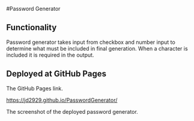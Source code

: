 #Password Generator

## Functionality

Password generator takes input from checkbox and number input to determine what must be included in final generation. When a character is included it is required in the output. 

## Deployed at GitHub Pages

The GitHub Pages link.

https://jd2929.github.io/PasswordGenerator/

The screenshot of the deployed password generator.


